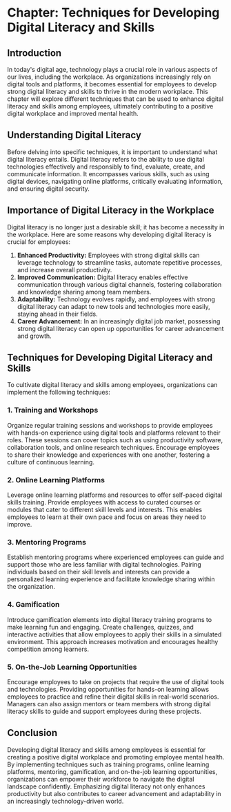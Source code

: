 Chapter: Techniques for Developing Digital Literacy and Skills
==============================================================

Introduction
------------

In today's digital age, technology plays a crucial role in various aspects of our lives, including the workplace. As organizations increasingly rely on digital tools and platforms, it becomes essential for employees to develop strong digital literacy and skills to thrive in the modern workplace. This chapter will explore different techniques that can be used to enhance digital literacy and skills among employees, ultimately contributing to a positive digital workplace and improved mental health.

Understanding Digital Literacy
------------------------------

Before delving into specific techniques, it is important to understand what digital literacy entails. Digital literacy refers to the ability to use digital technologies effectively and responsibly to find, evaluate, create, and communicate information. It encompasses various skills, such as using digital devices, navigating online platforms, critically evaluating information, and ensuring digital security.

Importance of Digital Literacy in the Workplace
-----------------------------------------------

Digital literacy is no longer just a desirable skill; it has become a necessity in the workplace. Here are some reasons why developing digital literacy is crucial for employees:

1. **Enhanced Productivity:** Employees with strong digital skills can leverage technology to streamline tasks, automate repetitive processes, and increase overall productivity.
2. **Improved Communication:** Digital literacy enables effective communication through various digital channels, fostering collaboration and knowledge sharing among team members.
3. **Adaptability:** Technology evolves rapidly, and employees with strong digital literacy can adapt to new tools and technologies more easily, staying ahead in their fields.
4. **Career Advancement:** In an increasingly digital job market, possessing strong digital literacy can open up opportunities for career advancement and growth.

Techniques for Developing Digital Literacy and Skills
-----------------------------------------------------

To cultivate digital literacy and skills among employees, organizations can implement the following techniques:

### 1. Training and Workshops

Organize regular training sessions and workshops to provide employees with hands-on experience using digital tools and platforms relevant to their roles. These sessions can cover topics such as using productivity software, collaboration tools, and online research techniques. Encourage employees to share their knowledge and experiences with one another, fostering a culture of continuous learning.

### 2. Online Learning Platforms

Leverage online learning platforms and resources to offer self-paced digital skills training. Provide employees with access to curated courses or modules that cater to different skill levels and interests. This enables employees to learn at their own pace and focus on areas they need to improve.

### 3. Mentoring Programs

Establish mentoring programs where experienced employees can guide and support those who are less familiar with digital technologies. Pairing individuals based on their skill levels and interests can provide a personalized learning experience and facilitate knowledge sharing within the organization.

### 4. Gamification

Introduce gamification elements into digital literacy training programs to make learning fun and engaging. Create challenges, quizzes, and interactive activities that allow employees to apply their skills in a simulated environment. This approach increases motivation and encourages healthy competition among learners.

### 5. On-the-Job Learning Opportunities

Encourage employees to take on projects that require the use of digital tools and technologies. Providing opportunities for hands-on learning allows employees to practice and refine their digital skills in real-world scenarios. Managers can also assign mentors or team members with strong digital literacy skills to guide and support employees during these projects.

Conclusion
----------

Developing digital literacy and skills among employees is essential for creating a positive digital workplace and promoting employee mental health. By implementing techniques such as training programs, online learning platforms, mentoring, gamification, and on-the-job learning opportunities, organizations can empower their workforce to navigate the digital landscape confidently. Emphasizing digital literacy not only enhances productivity but also contributes to career advancement and adaptability in an increasingly technology-driven world.
